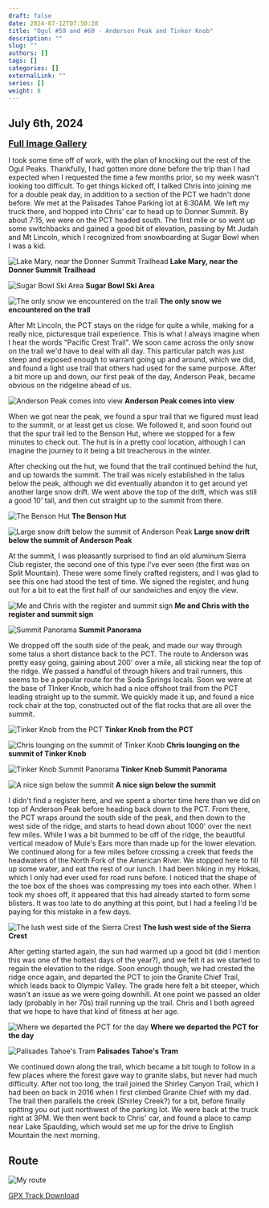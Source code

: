 ```yaml
---
draft: false
date: 2024-07-12T07:50:28
title: "Ogul #59 and #60 - Anderson Peak and Tinker Knob"
description: ""
slug: ""
authors: []
tags: []
categories: []
externalLink: ""
series: []
weight: 8
---
```

## July 6th, 2024
<a href="../galleries/anderson-peak-tinker-knob-gallery/"><font size="4"><b>Full Image Gallery</b></font></a>

I took some time off of work, with the plan of knocking out the rest of the Ogul Peaks. Thankfully, I had gotten more done before the trip than I had expected when I requested the time a few months prior, so my week wasn't looking too difficult. To get things kicked off, I talked Chris into joining me for a double peak day, in addition to a section of the PCT we hadn't done before. We met at the Palisades Tahoe Parking lot at 6:30AM. We left my truck there, and hopped into Chris' car to head up to Donner Summit. By about 7:15, we were on the PCT headed south. The first mile or so went up some switchbacks and gained a good bit of elevation, passing by Mt Judah and Mt Lincoln, which I recognized from snowboarding at Sugar Bowl when I was a kid.

![Lake Mary, near the Donner Summit Trailhead](https://s3.us-west-1.wasabisys.com/web-assets/anderson-peak-tinker-knob-7-6-24/PXL_20240706_143036791.jpg?classes=shadow)
**Lake Mary, near the Donner Summit Trailhead**

![Sugar Bowl Ski Area](https://s3.us-west-1.wasabisys.com/web-assets/anderson-peak-tinker-knob-7-6-24/PXL_20240706_145513853.jpg?classes=shadow)
**Sugar Bowl Ski Area**

![The only snow we encountered on the trail](https://s3.us-west-1.wasabisys.com/web-assets/anderson-peak-tinker-knob-7-6-24/PXL_20240706_152205976.jpg?classes=shadow)
**The only snow we encountered on the trail**

After Mt Lincoln, the PCT stays on the ridge for quite a while, making for a really nice, picturesque trail experience. This is what I always imagine when I hear the words "Pacific Crest Trail". We soon came across the only snow on the trail we'd have to deal with all day. This particular patch was just steep and exposed enough to warrant going up and around, which we did, and found a light use trail that others had used for the same purpose. After a bit more up and down, our first peak of the day, Anderson Peak, became obvious on the ridgeline ahead of us.

![Anderson Peak comes into view](https://s3.us-west-1.wasabisys.com/web-assets/anderson-peak-tinker-knob-7-6-24/PXL_20240706_155635404.MP.jpg?classes=shadow)
**Anderson Peak comes into view**

When we got near the peak, we found a spur trail that we figured must lead to the summit, or at least get us close. We followed it, and soon found out that the spur trail led to the Benson Hut, where we stopped for a few minutes to check out. The hut is in a pretty cool location, although I can imagine the journey to it being a bit treacherous in the winter. 

After checking out the hut, we found that the trail continued behind the hut, and up towards the summit. The trail was nicely established in the talus below the peak, although we did eventually abandon it to get around yet another large snow drift. We went above the top of the drift, which was still a good 10' tall, and then cut straight up to the summit from there.  

![The Benson Hut](https://s3.us-west-1.wasabisys.com/web-assets/anderson-peak-tinker-knob-7-6-24/PXL_20240706_162439432.MP.jpg?classes=shadow)
**The Benson Hut**

![Large snow drift below the summit of Anderson Peak](https://s3.us-west-1.wasabisys.com/web-assets/anderson-peak-tinker-knob-7-6-24/PXL_20240706_163457000.jpg?classes=shadow)
**Large snow drift below the summit of Anderson Peak**

At the summit, I was pleasantly surprised to find an old aluminum Sierra Club register, the second one of this type I've ever seen (the first was on Split Mountain). These were some finely crafted registers, and I was glad to see this one had stood the test of time. We signed the register, and hung out for a bit to eat the first half of our sandwiches and enjoy the view. 

![Me and Chris with the register and summit sign](https://s3.us-west-1.wasabisys.com/web-assets/anderson-peak-tinker-knob-7-6-24/PXL_20240706_165032971.jpg?classes=shadow)
**Me and Chris with the register and summit sign**

![Summit Panorama](https://s3.us-west-1.wasabisys.com/web-assets/anderson-peak-tinker-knob-7-6-24/PXL_20240706_170751985.PANO.jpg?classes=shadow)
**Summit Panorama**

We dropped off the south side of the peak, and made our way through some talus a short distance back to the PCT. The route to Anderson was pretty easy going, gaining about 200' over a mile, all sticking near the top of the ridge. We passed a handful of through hikers and trail runners, this seems to be a popular route for the Soda Springs locals. Soon we were at the base of TInker Knob, which had a nice offshoot trail from the PCT leading straight up to the summit. We quickly made it up, and found a nice rock chair at the top, constructed out of the flat rocks that are all over the summit.

![Tinker Knob from the PCT](https://s3.us-west-1.wasabisys.com/web-assets/anderson-peak-tinker-knob-7-6-24/PXL_20240706_174513861.jpg?classes=shadow)
**Tinker Knob from the PCT**

![Chris lounging on the summit of Tinker Knob](https://s3.us-west-1.wasabisys.com/web-assets/anderson-peak-tinker-knob-7-6-24/PXL_20240706_175810871.MP.jpg?classes=shadow)
**Chris lounging on the summit of Tinker Knob**

![Tinker Knob Summit Panorama](https://s3.us-west-1.wasabisys.com/web-assets/anderson-peak-tinker-knob-7-6-24/PXL_20240706_175842764.PANO.jpg?classes=shadow)
**Tinker Knob Summit Panorama**

![A nice sign below the summit](https://s3.us-west-1.wasabisys.com/web-assets/anderson-peak-tinker-knob-7-6-24/PXL_20240706_181346066.jpg?classes=shadow)
**A nice sign below the summit**

I didn't find a register here, and we spent a shorter time here than we did on top of Anderson Peak before heading back down to the PCT. From there, the PCT wraps around the south side of the peak, and then down to the west side of the ridge, and starts to head down about 1000' over the next few miles. While I was a bit bummed to be off of the ridge, the beautiful vertical meadow of Mule's Ears more than made up for the lower elevation. We continued along for a few miles before crossing a creek that feeds the headwaters of the North Fork of the American River. We stopped here to fill up some water, and eat the rest of our lunch. I had been hiking in my Hokas, which I only had ever used for road runs before. I noticed that the shape of the toe box of the shoes was compressing my toes into each other. When I took my shoes off, it appeared that this had already started to form some blisters. It was too late to do anything at this point, but I had a feeling I'd be paying for this mistake in a few days.

![The lush west side of the Sierra Crest](https://s3.us-west-1.wasabisys.com/web-assets/anderson-peak-tinker-knob-7-6-24/PXL_20240706_185838018.jpg?classes=shadow)
**The lush west side of the Sierra Crest**

After getting started again, the sun had warmed up a good bit (did I mention this was one of the hottest days of the year?), and we felt it as we started to regain the elevation to the ridge. Soon enough though, we had crested the ridge once again, and departed the PCT to join the Granite Chief Trail, which leads back to Olympic Valley. The grade here felt a bit steeper, which wasn't an issue as we were going downhill. At one point we passed an older lady (probably in her 70s) trail running up the trail. Chris and I both agreed that we hope to have that kind of fitness at her age. 

![Where we departed the PCT for the day](https://s3.us-west-1.wasabisys.com/web-assets/anderson-peak-tinker-knob-7-6-24/PXL_20240706_201222863.jpg?classes=shadow)
**Where we departed the PCT for the day**

![Palisades Tahoe's Tram](https://s3.us-west-1.wasabisys.com/web-assets/anderson-peak-tinker-knob-7-6-24/PXL_20240706_204541248.jpg?classes=shadow)
**Palisades Tahoe's Tram**

We continued down along the trail, which became a bit tough to follow in a few places where the forest gave way to granite slabs, but never had much difficulty. After not too long, the trail joined the Shirley Canyon Trail, which I had been on back in 2016 when I first climbed Granite Chief with my dad. The trail then parallels the creek (Shirley Creek?) for a bit, before finally spitting you out just northwest of the parking lot. We were back at the truck right at 3PM. We then went back to Chris' car, and found a place to camp near Lake Spaulding, which would set me up for the drive to English Mountain the next morning.
## Route
![My route](https://s3.us-west-1.wasabisys.com/web-assets/anderson-peak-tinker-knob-7-6-24/anderson-peak-tinker-knob_route.png?classes=shadow)

[GPX Track Download](https://s3.us-west-1.wasabisys.com/web-assets/anderson-peak-tinker-knob-7-6-24/anderson-peak-tinker-knob_route.gpx)